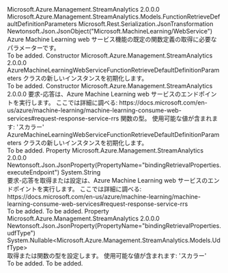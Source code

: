 <Type Name="AzureMachineLearningWebServiceFunctionRetrieveDefaultDefinitionParameters" FullName="Microsoft.Azure.Management.StreamAnalytics.Models.AzureMachineLearningWebServiceFunctionRetrieveDefaultDefinitionParameters">
  <TypeSignature Language="C#" Value="public class AzureMachineLearningWebServiceFunctionRetrieveDefaultDefinitionParameters : Microsoft.Azure.Management.StreamAnalytics.Models.FunctionRetrieveDefaultDefinitionParameters" />
  <TypeSignature Language="ILAsm" Value=".class public auto ansi beforefieldinit AzureMachineLearningWebServiceFunctionRetrieveDefaultDefinitionParameters extends Microsoft.Azure.Management.StreamAnalytics.Models.FunctionRetrieveDefaultDefinitionParameters" />
  <TypeSignature Language="DocId" Value="T:Microsoft.Azure.Management.StreamAnalytics.Models.AzureMachineLearningWebServiceFunctionRetrieveDefaultDefinitionParameters" />
  <TypeSignature Language="VB.NET" Value="Public Class AzureMachineLearningWebServiceFunctionRetrieveDefaultDefinitionParameters&#xA;Inherits FunctionRetrieveDefaultDefinitionParameters" />
  <TypeSignature Language="F#" Value="type AzureMachineLearningWebServiceFunctionRetrieveDefaultDefinitionParameters = class&#xA;    inherit FunctionRetrieveDefaultDefinitionParameters" />
  <AssemblyInfo>
    <AssemblyName>Microsoft.Azure.Management.StreamAnalytics</AssemblyName>
    <AssemblyVersion>2.0.0.0</AssemblyVersion>
  </AssemblyInfo>
  <Base>
    <BaseTypeName>Microsoft.Azure.Management.StreamAnalytics.Models.FunctionRetrieveDefaultDefinitionParameters</BaseTypeName>
  </Base>
  <Interfaces />
  <Attributes>
    <Attribute>
      <AttributeName>Microsoft.Rest.Serialization.JsonTransformation</AttributeName>
    </Attribute>
    <Attribute>
      <AttributeName>Newtonsoft.Json.JsonObject("Microsoft.MachineLearning/WebService")</AttributeName>
    </Attribute>
  </Attributes>
  <Docs>
    <summary>
            Azure Machine Learning web サービス機能の既定の関数定義の取得に必要なパラメーターです。
            </summary>
    <remarks>To be added.</remarks>
  </Docs>
  <Members>
    <Member MemberName=".ctor">
      <MemberSignature Language="C#" Value="public AzureMachineLearningWebServiceFunctionRetrieveDefaultDefinitionParameters ();" />
      <MemberSignature Language="ILAsm" Value=".method public hidebysig specialname rtspecialname instance void .ctor() cil managed" />
      <MemberSignature Language="DocId" Value="M:Microsoft.Azure.Management.StreamAnalytics.Models.AzureMachineLearningWebServiceFunctionRetrieveDefaultDefinitionParameters.#ctor" />
      <MemberSignature Language="VB.NET" Value="Public Sub New ()" />
      <MemberType>Constructor</MemberType>
      <AssemblyInfo>
        <AssemblyName>Microsoft.Azure.Management.StreamAnalytics</AssemblyName>
        <AssemblyVersion>2.0.0.0</AssemblyVersion>
      </AssemblyInfo>
      <Parameters />
      <Docs>
        <summary>
            AzureMachineLearningWebServiceFunctionRetrieveDefaultDefinitionParameters クラスの新しいインスタンスを初期化します。
            </summary>
        <remarks>To be added.</remarks>
      </Docs>
    </Member>
    <Member MemberName=".ctor">
      <MemberSignature Language="C#" Value="public AzureMachineLearningWebServiceFunctionRetrieveDefaultDefinitionParameters (string executeEndpoint = null, Nullable&lt;Microsoft.Azure.Management.StreamAnalytics.Models.UdfType&gt; udfType = null);" />
      <MemberSignature Language="ILAsm" Value=".method public hidebysig specialname rtspecialname instance void .ctor(string executeEndpoint, valuetype System.Nullable`1&lt;valuetype Microsoft.Azure.Management.StreamAnalytics.Models.UdfType&gt; udfType) cil managed" />
      <MemberSignature Language="DocId" Value="M:Microsoft.Azure.Management.StreamAnalytics.Models.AzureMachineLearningWebServiceFunctionRetrieveDefaultDefinitionParameters.#ctor(System.String,System.Nullable{Microsoft.Azure.Management.StreamAnalytics.Models.UdfType})" />
      <MemberSignature Language="VB.NET" Value="Public Sub New (Optional executeEndpoint As String = null, Optional udfType As Nullable(Of UdfType) = null)" />
      <MemberSignature Language="F#" Value="new Microsoft.Azure.Management.StreamAnalytics.Models.AzureMachineLearningWebServiceFunctionRetrieveDefaultDefinitionParameters : string * Nullable&lt;Microsoft.Azure.Management.StreamAnalytics.Models.UdfType&gt; -&gt; Microsoft.Azure.Management.StreamAnalytics.Models.AzureMachineLearningWebServiceFunctionRetrieveDefaultDefinitionParameters" Usage="new Microsoft.Azure.Management.StreamAnalytics.Models.AzureMachineLearningWebServiceFunctionRetrieveDefaultDefinitionParameters (executeEndpoint, udfType)" />
      <MemberType>Constructor</MemberType>
      <AssemblyInfo>
        <AssemblyName>Microsoft.Azure.Management.StreamAnalytics</AssemblyName>
        <AssemblyVersion>2.0.0.0</AssemblyVersion>
      </AssemblyInfo>
      <Parameters>
        <Parameter Name="executeEndpoint" Type="System.String" />
        <Parameter Name="udfType" Type="System.Nullable&lt;Microsoft.Azure.Management.StreamAnalytics.Models.UdfType&gt;" />
      </Parameters>
      <Docs>
        <param name="executeEndpoint">要求-応答は、Azure Machine Learning web サービスのエンドポイントを実行します。 ここでは詳細に調べる: https://docs.microsoft.com/en-us/azure/machine-learning/machine-learning-consume-web-services#request-response-service-rrs</param>
        <param name="udfType">関数の型。 使用可能な値が含まれます: 'スカラー'</param>
        <summary>
            AzureMachineLearningWebServiceFunctionRetrieveDefaultDefinitionParameters クラスの新しいインスタンスを初期化します。
            </summary>
        <remarks>To be added.</remarks>
      </Docs>
    </Member>
    <Member MemberName="ExecuteEndpoint">
      <MemberSignature Language="C#" Value="public string ExecuteEndpoint { get; set; }" />
      <MemberSignature Language="ILAsm" Value=".property instance string ExecuteEndpoint" />
      <MemberSignature Language="DocId" Value="P:Microsoft.Azure.Management.StreamAnalytics.Models.AzureMachineLearningWebServiceFunctionRetrieveDefaultDefinitionParameters.ExecuteEndpoint" />
      <MemberSignature Language="VB.NET" Value="Public Property ExecuteEndpoint As String" />
      <MemberSignature Language="F#" Value="member this.ExecuteEndpoint : string with get, set" Usage="Microsoft.Azure.Management.StreamAnalytics.Models.AzureMachineLearningWebServiceFunctionRetrieveDefaultDefinitionParameters.ExecuteEndpoint" />
      <MemberType>Property</MemberType>
      <AssemblyInfo>
        <AssemblyName>Microsoft.Azure.Management.StreamAnalytics</AssemblyName>
        <AssemblyVersion>2.0.0.0</AssemblyVersion>
      </AssemblyInfo>
      <Attributes>
        <Attribute>
          <AttributeName>Newtonsoft.Json.JsonProperty(PropertyName="bindingRetrievalProperties.executeEndpoint")</AttributeName>
        </Attribute>
      </Attributes>
      <ReturnValue>
        <ReturnType>System.String</ReturnType>
      </ReturnValue>
      <Docs>
        <summary>
            要求-応答を取得または設定は、Azure Machine Learning web サービスのエンドポイントを実行します。 ここでは詳細に調べる: https://docs.microsoft.com/en-us/azure/machine-learning/machine-learning-consume-web-services#request-response-service-rrs
            </summary>
        <value>To be added.</value>
        <remarks>To be added.</remarks>
      </Docs>
    </Member>
    <Member MemberName="UdfType">
      <MemberSignature Language="C#" Value="public Nullable&lt;Microsoft.Azure.Management.StreamAnalytics.Models.UdfType&gt; UdfType { get; set; }" />
      <MemberSignature Language="ILAsm" Value=".property instance valuetype System.Nullable`1&lt;valuetype Microsoft.Azure.Management.StreamAnalytics.Models.UdfType&gt; UdfType" />
      <MemberSignature Language="DocId" Value="P:Microsoft.Azure.Management.StreamAnalytics.Models.AzureMachineLearningWebServiceFunctionRetrieveDefaultDefinitionParameters.UdfType" />
      <MemberSignature Language="VB.NET" Value="Public Property UdfType As Nullable(Of UdfType)" />
      <MemberSignature Language="F#" Value="member this.UdfType : Nullable&lt;Microsoft.Azure.Management.StreamAnalytics.Models.UdfType&gt; with get, set" Usage="Microsoft.Azure.Management.StreamAnalytics.Models.AzureMachineLearningWebServiceFunctionRetrieveDefaultDefinitionParameters.UdfType" />
      <MemberType>Property</MemberType>
      <AssemblyInfo>
        <AssemblyName>Microsoft.Azure.Management.StreamAnalytics</AssemblyName>
        <AssemblyVersion>2.0.0.0</AssemblyVersion>
      </AssemblyInfo>
      <Attributes>
        <Attribute>
          <AttributeName>Newtonsoft.Json.JsonProperty(PropertyName="bindingRetrievalProperties.udfType")</AttributeName>
        </Attribute>
      </Attributes>
      <ReturnValue>
        <ReturnType>System.Nullable&lt;Microsoft.Azure.Management.StreamAnalytics.Models.UdfType&gt;</ReturnType>
      </ReturnValue>
      <Docs>
        <summary>
            取得または関数の型を設定します。 使用可能な値が含まれます: 'スカラー'
            </summary>
        <value>To be added.</value>
        <remarks>To be added.</remarks>
      </Docs>
    </Member>
  </Members>
</Type>